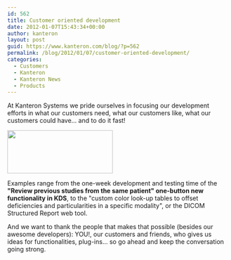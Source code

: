 ```yaml
---
id: 562
title: Customer oriented development
date: 2012-01-07T15:43:34+00:00
author: kanteron
layout: post
guid: https://www.kanteron.com/blog/?p=562
permalink: /blog/2012/01/07/customer-oriented-development/
categories:
  - Customers
  - Kanteron
  - Kanteron News
  - Products
---
```

At Kanteron Systems we pride ourselves in focusing our development efforts in what our customers need, what our customers like, what our customers could have... and to do it fast!

<img class="aligncenter" title="Previous" src="https://farm8.staticflickr.com/7035/6636310127_c19acdcf08_m.jpg" alt="" width="240" height="98" />

Examples range from the one-week development and testing time of the **"Review previous studies from the same patient" one-button new functionality in KDS**, to the "custom color look-up tables to offset deficiencies and particularities in a specific modality", or the DICOM Structured Report web tool.

And we want to thank the people that makes that possible (besides our awesome developers): YOU!, our customers and friends, who gives us ideas for functionalities, plug-ins... so go ahead and keep the conversation going strong.